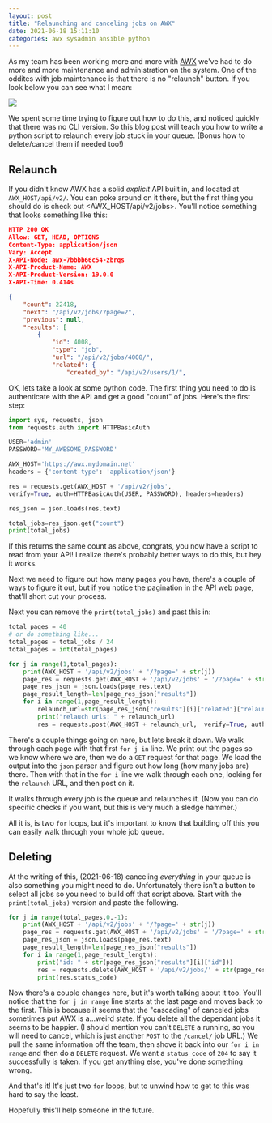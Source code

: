 ```yaml
---
layout: post
title: "Relaunching and canceling jobs on AWX"
date: 2021-06-18 15:11:10
categories: awx sysadmin ansible python
---
```


As my team has been working more and more with [AWX][awx] we've had to do more
and more maintenance and administration on the system. One of the oddites with
job maintenance is that there is no "relaunch" button. If you look below you
can see what I mean:

![](../../../../../pics/awx_no_relaunch.png)

We spent some time trying to figure out how to do this, and noticed quickly that
there was no CLI version. So this blog post will teach you how to write a python
script to relaunch every job stuck in your queue. (Bonus how to delete/cancel them
if needed too!)

## Relaunch

If you didn't know AWX has a solid _explicit_ API built in, and located at
`AWX_HOST/api/v2/`. You can poke around on it there, but the first thing you should
do is check out <AWX_HOST/api/v2/jobs>. You'll notice something that looks something
like this:
```json
HTTP 200 OK
Allow: GET, HEAD, OPTIONS
Content-Type: application/json
Vary: Accept
X-API-Node: awx-7bbbb66c54-zbrqs
X-API-Product-Name: AWX
X-API-Product-Version: 19.0.0
X-API-Time: 0.414s

{
    "count": 22418,
    "next": "/api/v2/jobs/?page=2",
    "previous": null,
    "results": [
        {
            "id": 4008,
            "type": "job",
            "url": "/api/v2/jobs/4008/",
            "related": {
                "created_by": "/api/v2/users/1/",
```

OK, lets take a look at some python code. The first thing you need to do is
authenticate with the API and get a good "count" of jobs. Here's the first step:

```python
import sys, requests, json
from requests.auth import HTTPBasicAuth

USER='admin'
PASSWORD='MY_AWESOME_PASSWORD'

AWX_HOST='https://awx.mydomain.net'
headers = {'content-type': 'application/json'}

res = requests.get(AWX_HOST + '/api/v2/jobs',
verify=True, auth=HTTPBasicAuth(USER, PASSWORD), headers=headers)

res_json = json.loads(res.text)

total_jobs=res_json.get("count")
print(total_jobs)
```

If this returns the same count as above, congrats, you now have a script to read
from your API! I realize there's probably better ways to do this, but hey it works.

Next we need to figure out how many pages you have, there's a couple of ways to figure
it out, but if you notice the pagination in the API web page, that'll short cut
your process.

Next you can remove the `print(total_jobs)` and past this in:
```python
total_pages = 40
# or do something like...
total_pages = total_jobs / 24
total_pages = int(total_pages)

for j in range(1,total_pages):
    print(AWX_HOST + '/api/v2/jobs' + '/?page=' + str(j))
    page_res = requests.get(AWX_HOST + '/api/v2/jobs' + '/?page=' + str(j), verify=True, auth=HTTPBasicAuth(USER, PASSWORD), headers=headers)
    page_res_json = json.loads(page_res.text)
    page_result_length=len(page_res_json["results"])
    for i in range(1,page_result_length):
        relaunch_url=str(page_res_json["results"][i]["related"]["relaunch"])
        print("relauch urls: " + relaunch_url)
        res = requests.post(AWX_HOST + relaunch_url,  verify=True, auth=HTTPBasicAuth(USER, PASSWORD), headers=headers)
```

There's a couple things going on here, but lets break it down. We walk through each
page with that first `for j in` line. We print out the pages so we know where we are,
then we do a `GET` request for that page. We load the output into the `json` parser
and figure out how long (how many jobs are) there.
Then with that in the `for i` line we walk through each one, looking for the
`relaunch` URL, and then post on it.

It walks through every job is the queue and relaunches it. (Now you can do specific
checks if you want, but this is very much a sledge hammer.)

All it is, is two `for` loops, but it's important to know that building off this
you can easily walk through your whole job queue.

## Deleting

At the writing of this, (2021-06-18) canceling _everything_ in your queue is also
something you might need to do. Unfortunately there isn't a button to select all
jobs so you need to build off that script above. Start with the `print(total_jobs)`
version and paste the following.
```python
for j in range(total_pages,0,-1):
    print(AWX_HOST + '/api/v2/jobs' + '/?page=' + str(j))
    page_res = requests.get(AWX_HOST + '/api/v2/jobs' + '/?page=' + str(j), verify=True, auth=HTTPBasicAuth(USER, PASSWORD), headers=headers)
    page_res_json = json.loads(page_res.text)
    page_result_length=len(page_res_json["results"])
    for i in range(1,page_result_length):
        print("id: " + str(page_res_json["results"][i]["id"]))
        res = requests.delete(AWX_HOST + '/api/v2/jobs/' + str(page_res_json["results"][i]["id"]),  verify=True, auth=HTTPBasicAuth(USER, PASSWORD), headers=headers)
        print(res.status_code)
```

Now there's a couple changes here, but it's worth talking about it too. You'll
notice that the `for j in range` line starts at the last page and moves back
to the first. This is because it seems that the "cascading" of canceled jobs
sometimes put AWX is a...weird state. If you delete all the dependant jobs
it seems to be happier. (I should mention you can't `DELETE` a running, so
you will need to cancel, which is just another `POST` to the `/cancel/` job
URL.)
We pull the same information off the team, then shove it back into our
`for i in range` and then do a `DELETE` request. We want a `status_code` of
`204` to say it successfully is taken. If you get anything else, you've 
done something wrong.


And that's it! It's just two `for` loops, but to unwind how to get to this
was hard to say the least.

Hopefully this'll help someone in the future.



[awx]: https://github.com/ansible/awx

